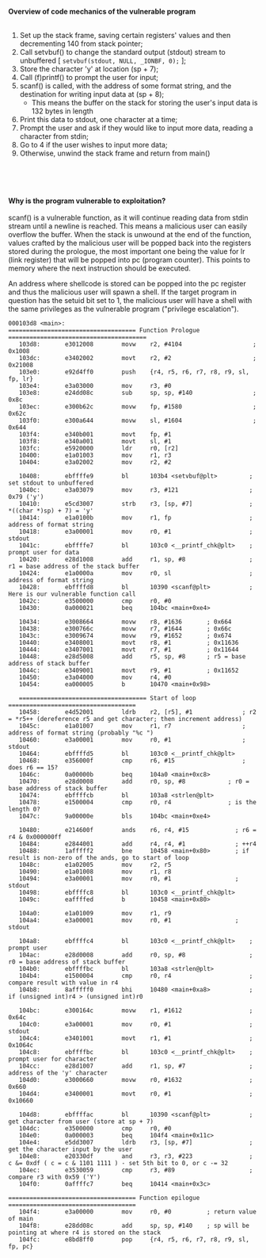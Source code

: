 **Overview of code mechanics of the vulnerable program**
</br>
</br>
1. Set up the stack frame, saving certain registers' values and then decrementing 140 from stack pointer;
2. Call setvbuf() to change the standard output (stdout) stream to unbuffered [ `setvbuf(stdout, NULL, _IONBF, 0);` ];
3. Store the character 'y' at location (sp + 7);
4. Call (f)printf() to prompt the user for input;
5. scanf() is called, with the address of some format string, and the destination for writing input data at (sp + 8);
    - This means the buffer on the stack for storing the user's input data is 132 bytes in length
6. Print this data to stdout, one character at a time;
7. Prompt the user and ask if they would like to input more data, reading a character from stdin;
8. Go to 4 if the user wishes to input more data;
9. Otherwise, unwind the stack frame and return from main()
</br>
</br>
</br>

**Why is the program vulnerable to exploitation?**
</br>
</br>
scanf() is a vulnerable function, as it will continue reading data from stdin stream until a newline is reached.
This means a malicious user can easily overflow the buffer. When the stack is unwound at the end of the function,
values crafted by the malicious user will be popped back into the registers stored during the prologue, the
most important one being the value for lr (link register) that will be popped into pc (program counter). This
points to memory where the next instruction should be executed.

An address where shellcode is stored can be popped into the pc register and thus the malicious user will spawn
a shell. If the target program in question has the setuid bit set to 1, the malicious user will have a shell with
the same privileges as the vulnerable program ("privilege escalation").

```
000103d8 <main>:
==================================== Function Prologue =======================================
   103d8:       e3012008        movw    r2, #4104                    ; 0x1008
   103dc:       e3402002        movt    r2, #2                       ; 0x21008
   103e0:       e92d4ff0        push    {r4, r5, r6, r7, r8, r9, sl, fp, lr}
   103e4:       e3a03000        mov     r3, #0
   103e8:       e24dd08c        sub     sp, sp, #140                 ; 0x8c
   103ec:       e300b62c        movw    fp, #1580                    ; 0x62c
   103f0:       e300a644        movw    sl, #1604                    ; 0x644
   103f4:       e340b001        movt    fp, #1
   103f8:       e340a001        movt    sl, #1
   103fc:       e5920000        ldr     r0, [r2]
   10400:       e1a01003        mov     r1, r3
   10404:       e3a02002        mov     r2, #2
   
   10408:       ebffffe9        bl      103b4 <setvbuf@plt>         ; set stdout to unbuffered
   1040c:       e3a03079        mov     r3, #121                    ; 0x79 ('y')
   10410:       e5cd3007        strb    r3, [sp, #7]                ; *((char *)sp) + 7) = 'y'
   10414:       e1a0100b        mov     r1, fp                      ; address of format string
   10418:       e3a00001        mov     r0, #1                      ; stdout
   1041c:       ebffffe7        bl      103c0 <__printf_chk@plt>    ; prompt user for data
   10420:       e28d1008        add     r1, sp, #8                  ; r1 = base address of the stack buffer
   10424:       e1a0000a        mov     r0, sl                      ; address of format string
   10428:       ebffffd8        bl      10390 <scanf@plt>           ; Here is our vulnerable function call
   1042c:       e3500000        cmp     r0, #0
   10430:       0a000021        beq     104bc <main+0xe4>

   10434:       e3008664        movw    r8, #1636       ; 0x664
   10438:       e300766c        movw    r7, #1644       ; 0x66c
   1043c:       e3009674        movw    r9, #1652       ; 0x674
   10440:       e3408001        movt    r8, #1		    ; 0x11636
   10444:       e3407001        movt    r7, #1		    ; 0x11644
   10448:       e28d5008        add     r5, sp, #8	    ; r5 = base address of stack buffer
   1044c:       e3409001        movt    r9, #1		    ; 0x11652
   10450:       e3a04000        mov     r4, #0
   10454:       ea000005        b       10470 <main+0x98>
   
   ==================================== Start of loop ====================================
   10458:       e4d52001        ldrb    r2, [r5], #1              ; r2 = *r5++ (dereference r5 and get character; then increment address)
   1045c:       e1a01007        mov     r1, r7                    ; address of format string (probably "%c ")
   10460:       e3a00001        mov     r0, #1                    ; stdout
   10464:       ebffffd5        bl      103c0 <__printf_chk@plt>
   10468:       e356000f        cmp     r6, #15                   ; does r6 == 15?
   1046c:       0a00000b        beq     104a0 <main+0xc8>
   10470:       e28d0008        add     r0, sp, #8            ; r0 = base address of stack buffer
   10474:       ebffffcb        bl      103a8 <strlen@plt>
   10478:       e1500004        cmp     r0, r4                ; is the length 0?
   1047c:       9a00000e        bls     104bc <main+0xe4>

   10480:       e214600f        ands    r6, r4, #15             ; r6 = r4 & 0x000000ff
   10484:       e2844001        add     r4, r4, #1              ; ++r4
   10488:       1afffff2        bne     10458 <main+0x80>       ; if result is non-zero of the ands, go to start of loop
   1048c:       e1a02005        mov     r2, r5
   10490:       e1a01008        mov     r1, r8
   10494:       e3a00001        mov     r0, #1                  ; stdout
   10498:       ebffffc8        bl      103c0 <__printf_chk@plt>
   1049c:       eaffffed        b       10458 <main+0x80>

   104a0:       e1a01009        mov     r1, r9
   104a4:       e3a00001        mov     r0, #1                  ; stdout

   104a8:       ebffffc4        bl      103c0 <__printf_chk@plt>    ; prompt user
   104ac:       e28d0008        add     r0, sp, #8                  ; r0 = base address of stack buffer
   104b0:       ebffffbc        bl      103a8 <strlen@plt>
   104b4:       e1500004        cmp     r0, r4                      ; compare result with value in r4
   104b8:       8afffff0        bhi     10480 <main+0xa8>           ; if (unsigned int)r4 > (unsigned int)r0

   104bc:       e300164c        movw    r1, #1612                   ; 0x64c
   104c0:       e3a00001        mov     r0, #1                      ; stdout
   104c4:       e3401001        movt    r1, #1                      ; 0x1064c
   104c8:       ebffffbc        bl      103c0 <__printf_chk@plt>    ; prompt user for character
   104cc:       e28d1007        add     r1, sp, #7                  ; address of the 'y' character
   104d0:       e3000660        movw    r0, #1632                   ; 0x660
   104d4:       e3400001        movt    r0, #1                      ; 0x10660

   104d8:       ebffffac        bl      10390 <scanf@plt>           ; get character from user (store at sp + 7)
   104dc:       e3500000        cmp     r0, #0
   104e0:       0a000003        beq     104f4 <main+0x11c>
   104e4:       e5dd3007        ldrb    r3, [sp, #7]                ; get the character input by the user
   104e8:       e20330df        and     r3, r3, #223                ; c &= 0xdf ( c = c & 1101 1111 ) - set 5th bit to 0, or c -= 32
   104ec:       e3530059        cmp     r3, #89                     ; compare r3 with 0x59 ('Y') 
   104f0:       0affffc7        beq     10414 <main+0x3c>

==================================== Function epilogue ====================================
   104f4:       e3a00000        mov     r0, #0          ; return value of main
   104f8:       e28dd08c        add     sp, sp, #140    ; sp will be pointing at where r4 is stored on the stack
   104fc:       e8bd8ff0        pop     {r4, r5, r6, r7, r8, r9, sl, fp, pc}
   ```
